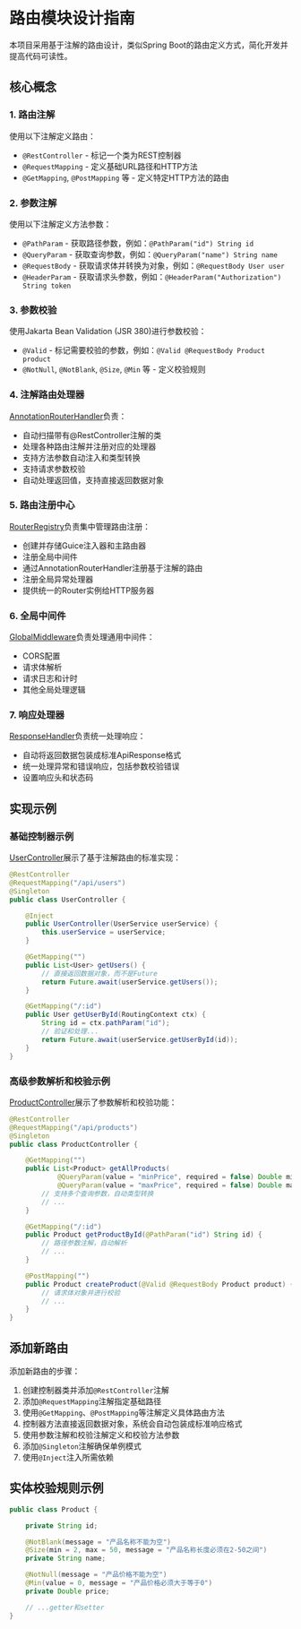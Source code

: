 # 路由模块设计指南

本项目采用基于注解的路由设计，类似Spring Boot的路由定义方式，简化开发并提高代码可读性。

## 核心概念

### 1. 路由注解

使用以下注解定义路由：

- `@RestController` - 标记一个类为REST控制器
- `@RequestMapping` - 定义基础URL路径和HTTP方法
- `@GetMapping`, `@PostMapping` 等 - 定义特定HTTP方法的路由

### 2. 参数注解

使用以下注解定义方法参数：

- `@PathParam` - 获取路径参数，例如：`@PathParam("id") String id`
- `@QueryParam` - 获取查询参数，例如：`@QueryParam("name") String name`
- `@RequestBody` - 获取请求体并转换为对象，例如：`@RequestBody User user`
- `@HeaderParam` - 获取请求头参数，例如：`@HeaderParam("Authorization") String token`

### 3. 参数校验

使用Jakarta Bean Validation (JSR 380)进行参数校验：

- `@Valid` - 标记需要校验的参数，例如：`@Valid @RequestBody Product product`
- `@NotNull`, `@NotBlank`, `@Size`, `@Min` 等 - 定义校验规则

### 4. 注解路由处理器

[AnnotationRouterHandler](mdc:src/main/java/com/vertx/template/router/handler/AnnotationRouterHandler.java)负责：

- 自动扫描带有@RestController注解的类
- 处理各种路由注解并注册对应的处理器
- 支持方法参数自动注入和类型转换
- 支持请求参数校验
- 自动处理返回值，支持直接返回数据对象

### 5. 路由注册中心

[RouterRegistry](mdc:src/main/java/com/vertx/template/router/RouterRegistry.java)负责集中管理路由注册：

- 创建并存储Guice注入器和主路由器
- 注册全局中间件
- 通过AnnotationRouterHandler注册基于注解的路由
- 注册全局异常处理器
- 提供统一的Router实例给HTTP服务器

### 6. 全局中间件

[GlobalMiddleware](mdc:src/main/java/com/vertx/template/router/GlobalMiddleware.java)负责处理通用中间件：

- CORS配置
- 请求体解析
- 请求日志和计时
- 其他全局处理逻辑

### 7. 响应处理器

[ResponseHandler](mdc:src/main/java/com/vertx/template/handler/ResponseHandler.java)负责统一处理响应：

- 自动将返回数据包装成标准ApiResponse格式
- 统一处理异常和错误响应，包括参数校验错误
- 设置响应头和状态码

## 实现示例

### 基础控制器示例

[UserController](mdc:src/main/java/com/vertx/template/controller/UserController.java)展示了基于注解路由的标准实现：

```java
@RestController
@RequestMapping("/api/users")
@Singleton
public class UserController {

    @Inject
    public UserController(UserService userService) {
        this.userService = userService;
    }

    @GetMapping("")
    public List<User> getUsers() {
        // 直接返回数据对象，而不是Future
        return Future.await(userService.getUsers());
    }

    @GetMapping("/:id")
    public User getUserById(RoutingContext ctx) {
        String id = ctx.pathParam("id");
        // 验证和处理...
        return Future.await(userService.getUserById(id));
    }
}
```

### 高级参数解析和校验示例

[ProductController](mdc:src/main/java/com/vertx/template/controller/ProductController.java)展示了参数解析和校验功能：

```java
@RestController
@RequestMapping("/api/products")
@Singleton
public class ProductController {

    @GetMapping("")
    public List<Product> getAllProducts(
            @QueryParam(value = "minPrice", required = false) Double minPrice,
            @QueryParam(value = "maxPrice", required = false) Double maxPrice) {
        // 支持多个查询参数，自动类型转换
        // ...
    }

    @GetMapping("/:id")
    public Product getProductById(@PathParam("id") String id) {
        // 路径参数注解，自动解析
        // ...
    }

    @PostMapping("")
    public Product createProduct(@Valid @RequestBody Product product) {
        // 请求体对象并进行校验
        // ...
    }
}
```

## 添加新路由

添加新路由的步骤：

1. 创建控制器类并添加`@RestController`注解
2. 添加`@RequestMapping`注解指定基础路径
3. 使用`@GetMapping`、`@PostMapping`等注解定义具体路由方法
4. 控制器方法直接返回数据对象，系统会自动包装成标准响应格式
5. 使用参数注解和校验注解定义和校验方法参数
6. 添加`@Singleton`注解确保单例模式
7. 使用`@Inject`注入所需依赖

## 实体校验规则示例

```java
public class Product {

    private String id;

    @NotBlank(message = "产品名称不能为空")
    @Size(min = 2, max = 50, message = "产品名称长度必须在2-50之间")
    private String name;

    @NotNull(message = "产品价格不能为空")
    @Min(value = 0, message = "产品价格必须大于等于0")
    private Double price;

    // ...getter和setter
}
```
